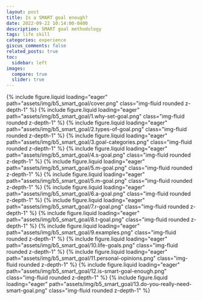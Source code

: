 ```yaml
---
layout: post
title: Is a SMART goal enough?
date: 2022-09-22 10:14:00-0400
description: SMART goal methodology
tags: life skill
categories: experience
giscus_comments: false
related_posts: true
toc:
  sidebar: left
images:
  compare: true
  slider: true
---
```


<swiper-container keyboard="true" navigation="true" pagination="true" pagination-clickable="true" pagination-dynamic-bullets="true" rewind="true">
  <swiper-slide>{% include figure.liquid loading="eager" path="assets/img/b5_smart_goal/cover.png" class="img-fluid rounded z-depth-1" %}</swiper-slide>
  <swiper-slide>{% include figure.liquid loading="eager" path="assets/img/b5_smart_goal/1.why-set-goal.png" class="img-fluid rounded z-depth-1" %}</swiper-slide>
  <swiper-slide>{% include figure.liquid loading="eager" path="assets/img/b5_smart_goal/2.types-of-goal.png" class="img-fluid rounded z-depth-1" %}</swiper-slide>
  <swiper-slide>{% include figure.liquid loading="eager" path="assets/img/b5_smart_goal/3.goal-categories.png" class="img-fluid rounded z-depth-1" %}</swiper-slide>
  <swiper-slide>{% include figure.liquid loading="eager" path="assets/img/b5_smart_goal/4.s-goal.png" class="img-fluid rounded z-depth-1" %}</swiper-slide>
  <swiper-slide>{% include figure.liquid loading="eager" path="assets/img/b5_smart_goal/5.m-goal.png" class="img-fluid rounded z-depth-1" %}</swiper-slide>
  <swiper-slide>{% include figure.liquid loading="eager" path="assets/img/b5_smart_goal/5.m-goal.png" class="img-fluid rounded z-depth-1" %}</swiper-slide>
  <swiper-slide>{% include figure.liquid loading="eager" path="assets/img/b5_smart_goal/6.a-goal.png" class="img-fluid rounded z-depth-1" %}</swiper-slide>
  <swiper-slide>{% include figure.liquid loading="eager" path="assets/img/b5_smart_goal/7.r-goal.png" class="img-fluid rounded z-depth-1" %}</swiper-slide>
  <swiper-slide>{% include figure.liquid loading="eager" path="assets/img/b5_smart_goal/8.t-goal.png" class="img-fluid rounded z-depth-1" %}</swiper-slide>
  <swiper-slide>{% include figure.liquid loading="eager" path="assets/img/b5_smart_goal/9.examples.png" class="img-fluid rounded z-depth-1" %}</swiper-slide>
  <swiper-slide>{% include figure.liquid loading="eager" path="assets/img/b5_smart_goal/10.life-goals.png" class="img-fluid rounded z-depth-1" %}</swiper-slide>
  <swiper-slide>{% include figure.liquid loading="eager" path="assets/img/b5_smart_goal/11.personal-opinions.png" class="img-fluid rounded z-depth-1" %}</swiper-slide>
  <swiper-slide>{% include figure.liquid loading="eager" path="assets/img/b5_smart_goal/12.is-smart-goal-enough.png" class="img-fluid rounded z-depth-1" %}</swiper-slide>
  <swiper-slide>{% include figure.liquid loading="eager" path="assets/img/b5_smart_goal/13.do-you-really-need-smart-goal.png" class="img-fluid rounded z-depth-1" %}</swiper-slide>
</swiper-container>
